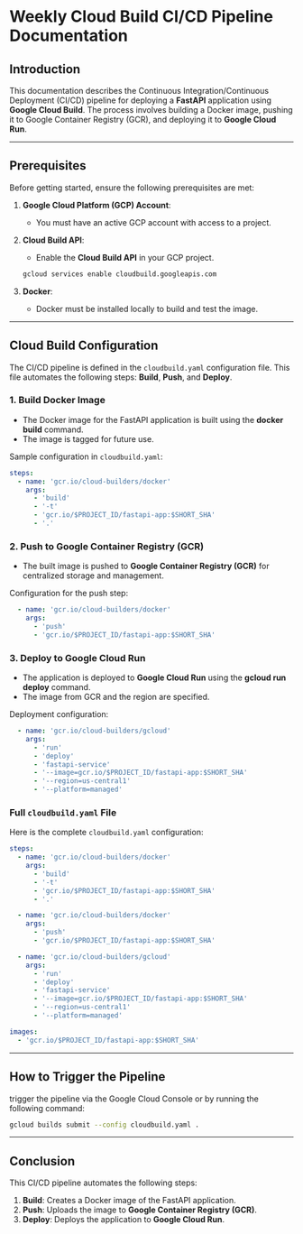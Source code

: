 # **Weekly Cloud Build CI/CD Pipeline Documentation**

## **Introduction**
This documentation describes the Continuous Integration/Continuous Deployment (CI/CD) pipeline for deploying a **FastAPI** application using **Google Cloud Build**. The process involves building a Docker image, pushing it to Google Container Registry (GCR), and deploying it to **Google Cloud Run**.

---

## **Prerequisites**
Before getting started, ensure the following prerequisites are met:

1. **Google Cloud Platform (GCP) Account**:
   - You must have an active GCP account with access to a project.
   
2. **Cloud Build API**:
   - Enable the **Cloud Build API** in your GCP project.
   ```bash
   gcloud services enable cloudbuild.googleapis.com
   ```

3. **Docker**:
   - Docker must be installed locally to build and test the image.

---

## **Cloud Build Configuration**
The CI/CD pipeline is defined in the `cloudbuild.yaml` configuration file. This file automates the following steps: **Build**, **Push**, and **Deploy**.

### **1. Build Docker Image**
- The Docker image for the FastAPI application is built using the **docker build** command.
- The image is tagged for future use.

Sample configuration in `cloudbuild.yaml`:
```yaml
steps:
  - name: 'gcr.io/cloud-builders/docker'
    args:
      - 'build'
      - '-t'
      - 'gcr.io/$PROJECT_ID/fastapi-app:$SHORT_SHA'
      - '.'
```

### **2. Push to Google Container Registry (GCR)**
- The built image is pushed to **Google Container Registry (GCR)** for centralized storage and management.

Configuration for the push step:
```yaml
  - name: 'gcr.io/cloud-builders/docker'
    args:
      - 'push'
      - 'gcr.io/$PROJECT_ID/fastapi-app:$SHORT_SHA'
```

### **3. Deploy to Google Cloud Run**
- The application is deployed to **Google Cloud Run** using the **gcloud run deploy** command.
- The image from GCR and the region are specified.

Deployment configuration:
```yaml
  - name: 'gcr.io/cloud-builders/gcloud'
    args:
      - 'run'
      - 'deploy'
      - 'fastapi-service'
      - '--image=gcr.io/$PROJECT_ID/fastapi-app:$SHORT_SHA'
      - '--region=us-central1'
      - '--platform=managed'
```

### **Full `cloudbuild.yaml` File**
Here is the complete `cloudbuild.yaml` configuration:
```yaml
steps:
  - name: 'gcr.io/cloud-builders/docker'
    args:
      - 'build'
      - '-t'
      - 'gcr.io/$PROJECT_ID/fastapi-app:$SHORT_SHA'
      - '.'

  - name: 'gcr.io/cloud-builders/docker'
    args:
      - 'push'
      - 'gcr.io/$PROJECT_ID/fastapi-app:$SHORT_SHA'

  - name: 'gcr.io/cloud-builders/gcloud'
    args:
      - 'run'
      - 'deploy'
      - 'fastapi-service'
      - '--image=gcr.io/$PROJECT_ID/fastapi-app:$SHORT_SHA'
      - '--region=us-central1'
      - '--platform=managed'

images:
  - 'gcr.io/$PROJECT_ID/fastapi-app:$SHORT_SHA'
```

---

## **How to Trigger the Pipeline**
trigger the pipeline via the Google Cloud Console or by running the following command:
```bash
gcloud builds submit --config cloudbuild.yaml .
```

---

## **Conclusion**
This CI/CD pipeline automates the following steps:
1. **Build**: Creates a Docker image of the FastAPI application.
2. **Push**: Uploads the image to **Google Container Registry (GCR)**.
3. **Deploy**: Deploys the application to **Google Cloud Run**.

